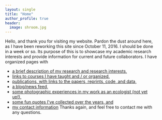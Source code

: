 ```yaml
---
layout: single
title: "Home"
author_profile: true
header:
  image: shroom.jpg
---
```

Hello, and thank you for visiting my website. Pardon the dust around here, as I have been reworking this site since October 11, 2016.  I should be done in a week or so.  Its purpose of this is to showcase my academic research interests and provide information for current and future collaborators.  I have organized pages with

* [a brief description of my research and research interests,](/Research)
* [links to courses I have taught and / or organized,](/Teaching)
* [publications, with links to the papers, reprints, code, and data,](/Publications)
* [a blog/news feed,](/Blog)
* [some photographic experiences in my work as an ecologist (not yet up!),](/Photos)
* [some fun quotes I've collected over the years, and](/Quotes)
* [my contact information](/Contact)
Thanks again, and feel free to contact me with any questions.